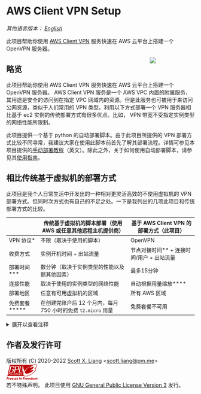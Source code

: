 # AWS Client VPN Setup

*其他语言版本： [English](./README.md)*

此项目帮助你使用 [AWS Client VPN](https://aws.amazon.com/vpn/client-vpn/) 服务快速在 AWS 云平台上搭建一个 OpenVPN 服务器。

<a href="https://aws.amazon.com/vpn/"><img src="img/client-vpn.png" width="120" align="right"></a>

## 略览

此项目帮助你使用 AWS Client VPN 服务快速在 AWS 云平台上搭建一个 OpenVPN 服务器。 AWS Client VPN 服务是一个 AWS VPC 内置的附属服务，其用途是安全的访问到在指定 VPC 网域内的资源。但是此服务也可被用于来访问公网资源，类似于人们常用的 VPN 类型。利用以下方式部署一个 VPN 服务器相比基于 ec2 实例的传统部署方式有很多优点。比如， VPN 带宽不受指定实例类型的网络性能所限制。

此项目提供一个基于 python 的自动部署脚本。由于此项目所提供的 VPN 部署方式比较不同寻常，我建议大家在使用此脚本前首先了解其部署流程。详情可参见本项目提供的[手动部署教程](docs/manual-deployment.md)（英文）。除此之外，关于如何使用自动部署脚本，请参见其[使用指南](docs/deployment-script-zh.md)。

## 相比传统基于虚拟机的部署方式

此项目是我个人日常生活中开发出的一种相对更灵活高效的不使用虚拟机的 VPN 部署方式。但同时次方式也有自己的不足之处。一下是我列出的几项此项目和传统部署方式的比较。

| | 传统基于虚拟机的脚本部署（使用 AWS 或任意其他远程主机提供商） | 基于 AWS Client VPN 的部署方式（此项目） |
| --- | --- | --- |
| VPN 协议\* | 不限（取决于使用的脚本） | OpenVPN |
| 收费方式  | 实例开机时间 + 出站流量 | 节点对接时间\*\* + 连接时间/用户 + 出站流量 |
| 部署时间\*\*\* | 数分钟（取决于实例类型的性能以及额其他因素） | 最多15分钟 |
| 连接性能 | 取决于使用的实例类型的网络性能 | 自动根据用量缩放\*\*\*\* | 
| 部署地区 | 任意有可用虚拟机的区域 | 所有 AWS 区域 |
| 免费套餐\*\*\*\*\* | 在创建完账户后 12 个月内，每月 750 小时的免费 `t2.micro` 用量 | 免费套餐不可用 |

<details>
<summary>
展开以查看注释
</summary>

**\*** 你可以选择你想要在远程主机上安装的 VPN 类型，比如 IPsec 或 Shadowsocks 等等。但是若使用  Client VPN 服务，你就必须只能使用 OpenVPN 协议。

**\*\*** 不要将 “对接时间“ (association time) 与 ”用户连接时间“ (connection time per user) 混淆。”对接时间“是指 Client VPN 节点和指定 VPC 的指定子网对接 (association) 的时间。“用户对接时间”是指每用户连接节点的时间。

**\*\*\*** 在一个 ec2 实例上使用脚本安装 VPN 服务器软件需要等待操作系统下载和处理需要的软件包。（比如编译和生成证书的过程）所以说实际的部署时间不定，一般情况下配置越高的系统的等待时间越短。

**\*\*\*\*** 根据 AWS 提供的信息， Client VPN 的网络性能是弹性的，并且能够自动根据需要调整性能（收缩）。 根据我个人的经历， Client VPN 的网络带宽直接取决于你本地的网络环境的最高带宽限制。换句话说其实就是大部分情况下你的家网网速有多高， Client VPN 的带宽就能达到多高。

**\*\*\*\*\*** 关于 AWS 的入门免费套餐，请参考[此页面](https://aws.amazon.com/free/)。

</details>

## 作者及发行许可

版权所有 (C) 2020-2022 [Scott X. Liang](https://github.com/scottpedia) \<scott.liang@pm.me\>   
[![GPL logo with text](img/gplv3-with-text-84x42.png)](https://www.gnu.org/licenses/gpl-3.0.txt)  
若不特殊声明， 此项目使用 [GNU General Public License Version 3](https://www.gnu.org/licenses/gpl-3.0.txt) 发行。
